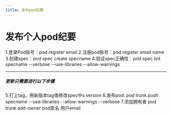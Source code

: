 ```yaml
---
title: 发布pod纪要
---
```

# **发布个人pod纪要**
1.登录Pod账号：pod register email
2.注册pod账号：pod register email name
3.创建spec：pod spec create specname
4.验证spec正确性：pod spec lint  specname  --verbose --use-libraries --allow-warnings

-------
##### 更新只需要进行以下步骤
5.打上tag，用新版本tag值修改spec中s.version
6.发布pod: pod trunk push specname --use-libraries --allow-warnings --verbose
7.添加拥有者 pod trunk add-owner pod库名 用户email



